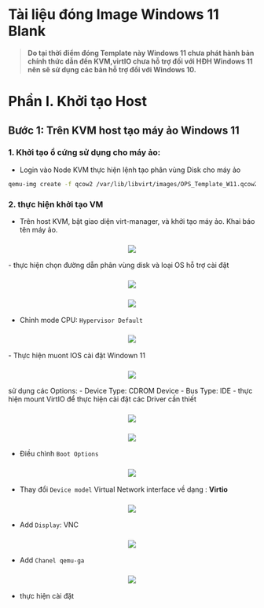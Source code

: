 # Tài liệu đóng Image Windows 11 Blank
> **Do tại thời điểm đóng Template này Windows 11 chưa phát hành bản chính thức dẫn đến KVM,virtIO chưa hỗ trợ đối với HĐH Windows 11 nên sẽ sử dụng các bản hỗ trợ đổi với Windows 10.**
# Phần I. Khởi tạo Host
## Bước 1: Trên KVM host tạo máy ảo Windows 11
### 1. Khởi tạo ổ cứng sử dụng cho máy ảo:
- Login vào Node KVM thực hiện lệnh tạo phân vùng Disk cho máy ảo
```sh
qemu-img create -f qcow2 /var/lib/libvirt/images/OPS_Template_W11.qcow2 25G
```
### 2. thực hiện khởi tạo VM
- Trên host KVM, bật giao diện virt-manager, và khởi tạo máy ảo. Khai báo tên máy ảo.

<h3 align="center"><img src = "..\Images\Windows11\1.png"></h3>
- thực hiện chọn đường dẫn phân vùng disk và loại OS hỗ trợ cài đặt
<h3 align="center"><img src = "..\Images\Windows11\2.png"></h3>
<h3 align="center"><img src = "..\Images\Windows11\3.png"></h3>

- Chỉnh mode CPU: `Hypervisor Default`
<h3 align="center"><img src = "..\Images\Windows11\4.png"></h3>
- Thực hiện muont IOS cài đặt Windown 11
<h3 align="center"><img src = "..\Images\Windows11\5.png"></h3>
sử dụng các Options:
  - Device Type: CDROM Device
  - Bus Type: IDE
- thực hiện mount VirtIO để thực hiện cài đặt các Driver cần thiết
<h3 align="center"><img src = "..\Images\Windows11\6.png"></h3>
<h3 align="center"><img src = "..\Images\Windows11\7.png"></h3>

- Điều chình `Boot Options`
<h3 align="center"><img src = "..\Images\Windows11\8.png"></h3>

- Thay đổi `Device model` Virtual Network interface về dạng : **Virtio**
<h3 align="center"><img src = "..\Images\Windows11\9.png"></h3>


- Add `Display`: VNC
<h3 align="center"><img src = "..\Images\Windows11\10.png"></h3>

- Add `Chanel qemu-ga`
<h3 align="center"><img src = "..\Images\Windows11\10.png"></h3>

- thực hiện cài đặt 

